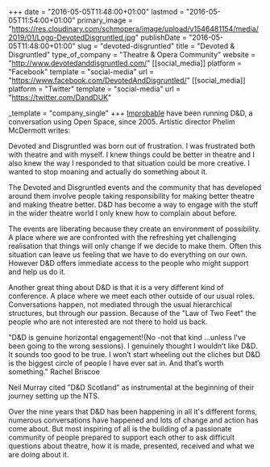 +++
date = "2016-05-05T11:48:00+01:00"
lastmod = "2016-05-05T11:54:00+01:00"
primary_image = "https://res.cloudinary.com/schmopera/image/upload/v1546481154/media/2019/01/Logo-DevotedDisgruntled.jpg"
publishDate = "2016-05-05T11:48:00+01:00"
slug = "devoted-disgruntled"
title = "Devoted &amp; Disgruntled"
type_of_company = "Theatre & Opera Community"
website = "http://www.devotedanddisgruntled.com/"
[[social_media]]
platform = "Facebook"
template = "social-media"
url = "https://www.facebook.com/DevotedAndDisgruntled/"
[[social_media]]
platform = "Twitter"
template = "social-media"
url = "https://twitter.com/DandDUK"

_template = "company_single"
+++
[Improbable](http://www.improbable.co.uk/) have been running D&D, a conversation using Open Space, since 2005. Artistic director Phelim McDermott writes:

Devoted and Disgruntled was born out of frustration. I was frustrated both with theatre and with myself. I knew things could be better in theatre and I also knew the way I responded to that situation could be more creative. I wanted to stop moaning and actually do something about it. 

The Devoted and Disgruntled events and the community that has developed around them involve people taking responsibility for making better theatre and making theatre better. D&D has become a way to engage with the stuff in the wider theatre world I only knew how to complain about before.

The events are liberating because they create an environment of possibility. A place where we are confronted with the refreshing yet challenging realisation that things will only change if we decide to make them. Often this situation can leave us feeling that we have to do everything on our own. However D&D offers immediate access to the people who might support and help us do it. 

Another great thing about D&D is that it is a very different kind of conference. A place where we meet each other outside of our usual roles. Conversations happen, not mediated through the usual hierarchical structures, but through our passion. Because of the "Law of Two Feet" the people who are not interested are not there to hold us back. 

"D&D is genuine horizontal engagement!(No -not that kind …unless I’ve been going to the wrong sessions). I genuinely thought I wouldn’t like D&D. It sounds too good to be true. I won’t start wheeling out the cliches but D&D is the biggest circle of people I have ever sat in. And that’s worth something."
Rachel Briscoe

Neil Murray cited ”D&D Scotland” as instrumental at the beginning of their journey setting up the NTS. 

Over the nine years that D&D has been happening in all it's different forms, numerous conversations have happened and lots of change and action has come about. But most inspiring of all is the building of a passionate community of people prepared to support each other to ask difficult questions about theatre, how it is made, presented, received and what we are doing about it.